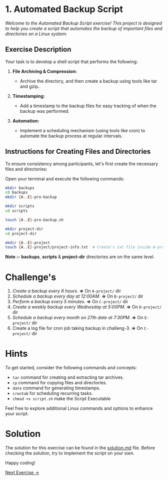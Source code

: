 # 1. Automated Backup Script

_Welcome to the Automated Backup Script exercise! This project is designed to help you create a script that automates the backup of important files and directories on a Linux system._

## Exercise Description

Your task is to develop a shell script that performs the following:

1. **File Archiving & Compression:**

   - Archive the directory, and then create a backup using tools like tar and gzip..

2. **Timestamping:**

   - Add a timestamp to the backup files for easy tracking of when the backup was performed.

3. **Automation:**
   - Implement a scheduling mechanism (using tools like cron) to automate the backup process at regular intervals.

## Instructions for Creating Files and Directories

To ensure consistency among participants, let's first create the necessary files and directories:

Open your terminal and execute the following commands:

```bash
mkdir backups
cd backups
mkdir {A..E}-pro-backup
```

```bash
mkdir scripts
cd scripts

touch {A..E}-pro-backup.sh
```

```bash
mkdir project-dir
cd project-dir

mkdir {A..E}-project
touch {A..E}-project/project-info.txt  # Create's txt file inside A-project/ to E-project dir.
```

**Note :-** **backups**, **scripts** & **project-dir** directories are on the same level.

# Challenge's

1. _Create a backup every 6 hours._ **=>** On `A-project/` dir
2. _Schedule a backup every day at 12:00AM._ **=>** On `B-project/` dir
3. _Perform a backup every 5 minutes._ **=>** On `C-project/` dir
4. _Create a weekly backup every Wednesday at 5:00PM._ **=>** On `D-project/` dir
5. _Schedule a backup every month on 27th date at 7:30PM._ **=>** On `E-project/` dir
6. Create a log file for cron job taking backup in challeng-3. **=>** On `C-project/` dir

# Hints

To get started, consider the following commands and concepts:

- `tar` command for creating and extracting tar archives.
- `cp` command for copying files and directories.
- `date` command for generating timestamps.
- `crontab` for scheduling recurring tasks.
- `chmod +x script.sh` make the Script Executable

Feel free to explore additional Linux commands and options to enhance your script.

# Solution

The solution for this exercise can be found in the [solution.md](./solution.md) file. Before checking the solution, try to implement the script on your own.

Happy coding!

[Next Exercise →](../2-System-Monitoring-Tool/README.md)
